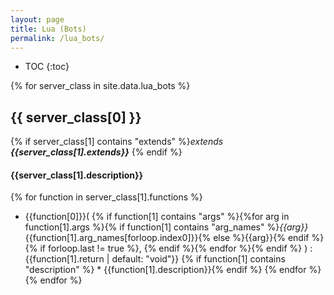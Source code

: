 ```yaml
---
layout: page
title: Lua (Bots)
permalink: /lua_bots/
---
```


* TOC
{:toc}

{% for server_class in site.data.lua_bots %}
## {{ server_class[0] }}
{% if server_class[1] contains "extends" %}*extends **{{server_class[1].extends}}***  {% endif %}
 
#### {{server_class[1].description}}
{% for function in server_class[1].functions %}
* {{function[0]}}(
{% if function[1] contains "args" %}{%for arg in function[1].args %}{% if function[1] contains "arg_names" %}*{{arg}}* {{function[1].arg_names[forloop.index0]}}{% else %}{{arg}}{% endif %}{% if forloop.last != true %}, {% endif %}{% endfor %}{% endif %} ) : {{function[1].return | default: "void"}}
{% if function[1] contains "description" %}    * {{function[1].description}}{% endif %}
{% endfor %}
{% endfor %}